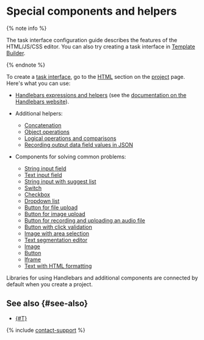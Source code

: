 # Special components and helpers

{% note info %}

The task interface configuration guide describes the features of the HTML/JS/CSS editor. You can also try creating a task interface in [Template Builder](../../template-builder/reference/index.md).

{% endnote %}

To create a [task interface](../../glossary.md#task-interface), go to the [HTML](spec.md#html) section on the [project](../../glossary.md#project) page. Here's what you can use:

- [Handlebars expressions and helpers](t-components/handlebars.md) (see the [documentation on the Handlebars website](https://handlebarsjs.com/)).

- Additional helpers:

    - [Concatenation](t-components/helpers.md#concat)
    - [Object operations](t-components/helpers.md#object)
    - [Logical operations and comparisons](t-components/helpers.md#equal)
    - [Recording output data field values in JSON](t-components/helpers.md#js_fields)

- Components for solving common problems:

    - [String input field](t-components/string.md)
    - [Text input field](t-components/text.md)
    - [String input with suggest list](t-components/suggest.md)
    - [Switch](t-components/radiobuttons.md)
    - [Checkbox](t-components/checkboxes.md)
    - [Dropdown list](t-components/list.md)
    - [Button for file upload](t-components/upload-file.md)
    - [Button for image upload](t-components/upload-picture.md)
    - [Button for recording and uploading an audio file](t-components/upload-audio.md)
    - [Button with click validation](t-components/button-link.md)
    - [Image with area selection](t-components/image-annotation.md)
    - [Text segmentation editor](t-components/segmentation-editor.md)
    - [Image](t-components/img.md)
    - [Button](t-components/button.md)
    - [Iframe](t-components/iframe.md)
    - [Text with HTML formatting](t-components/html.md)

Libraries for using Handlebars and additional components are connected by default when you create a project.

## See also {#see-also}

- [{#T}](spec.md)

{% include [contact-support](../_includes/contact-support.md) %}